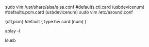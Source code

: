 sudo vim /usr/share/alsa/alsa.conf
	#defaults.ctl.card (usbdevicenum)
	#defaults.pcm.card (usbdevicenum)
sudo vim /etc/asound.conf

{ctl,pcm}.!default {
	type hw
	card (num)
}

aplay -l

lsusb
